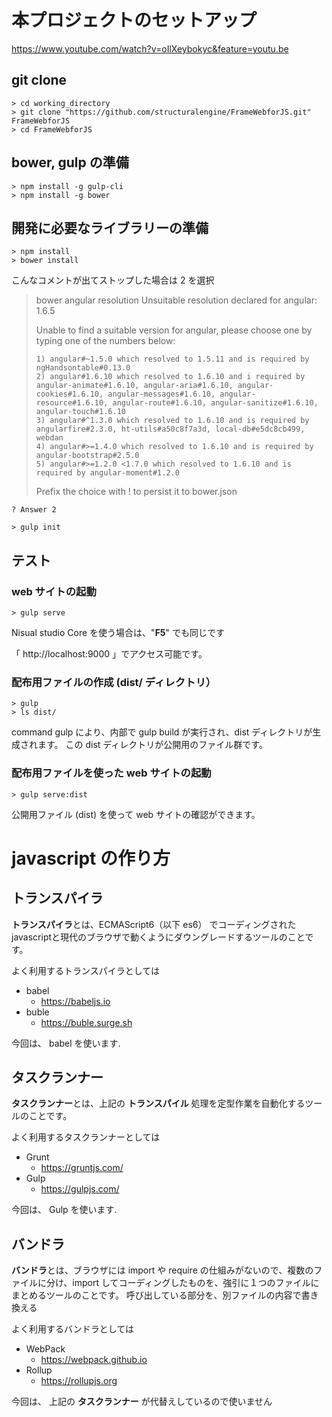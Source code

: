 # 本プロジェクトのセットアップ
https://www.youtube.com/watch?v=oIlXeybokyc&feature=youtu.be

## git clone

```
> cd working_directory 
> git clone "https://github.com/structuralengine/FrameWebforJS.git" FrameWebforJS
> cd FrameWebforJS 
```

## bower, gulp の準備

```
> npm install -g gulp-cli
> npm install -g bower
```

## 開発に必要なライブラリーの準備

```
> npm install 
> bower install
```

こんなコメントが出てストップした場合は 2 を選択

> bower angular                        resolution Unsuitable resolution declared for angular: 1.6.5
> 
> Unable to find a suitable version for angular, please choose one by typing one of the numbers below:
> 
>     1) angular#~1.5.0 which resolved to 1.5.11 and is required by ngHandsontable#0.13.0
>     2) angular#1.6.10 which resolved to 1.6.10 and i required by angular-animate#1.6.10, angular-aria#1.6.10, angular-cookies#1.6.10, angular-messages#1.6.10, angular-resource#1.6.10, angular-route#1.6.10, angular-sanitize#1.6.10, angular-touch#1.6.10
>     3) angular#^1.3.0 which resolved to 1.6.10 and is required by angularfire#2.3.0, ht-utils#a50c8f7a3d, local-db#e5dc8cb499, webdan
>     4) angular#>=1.4.0 which resolved to 1.6.10 and is required by angular-bootstrap#2.5.0
>     5) angular#>=1.2.0 <1.7.0 which resolved to 1.6.10 and is required by angular-moment#1.2.0
> 
> Prefix the choice with ! to persist it to bower.json

```
? Answer 2
```

```
> gulp init
```

## テスト

### web サイトの起動

```
> gulp serve
```

Nisual studio Core を使う場合は、"**F5**" でも同じです

「 http://localhost:9000 」でアクセス可能です。


### 配布用ファイルの作成 (dist/ ディレクトリ）

```
> gulp 
> ls dist/
```

command gulp により、内部で gulp build が実行され、dist ディレクトリが生成されます。
この dist ディレクトリが公開用のファイル群です。

### 配布用ファイルを使った web サイトの起動

```
> gulp serve:dist
```
公開用ファイル (dist) を使って web サイトの確認ができます。



# javascript の作り方

## トランスパイラ

**トランスパイラ**とは、ECMAScript6（以下 es6） でコーディングされたjavascriptと現代のブラウザで動くようにダウングレードするツールのことです。

よく利用するトランスパイラとしては

- babel
    - https://babeljs.io
- buble
    - https://buble.surge.sh

今回は、 babel を使います.


## タスクランナー

**タスクランナー**とは、上記の **トランスパイル** 処理を定型作業を自動化するツールのことです。

よく利用するタスクランナーとしては

- Grunt
    - https://gruntjs.com/
- Gulp
    - https://gulpjs.com/

今回は、 Gulp を使います.



## バンドラ

**バンドラ**とは、ブラウザには import や require の仕組みがないので、複数のファイルに分け、import してコーディングしたものを、強引に１つのファイルにまとめるツールのことです。
呼び出している部分を、別ファイルの内容で書き換える

よく利用するバンドラとしては

- WebPack
    - https://webpack.github.io
- Rollup
    - https://rollupjs.org

今回は、 上記の **タスクランナー** が代替えしているので使いません


